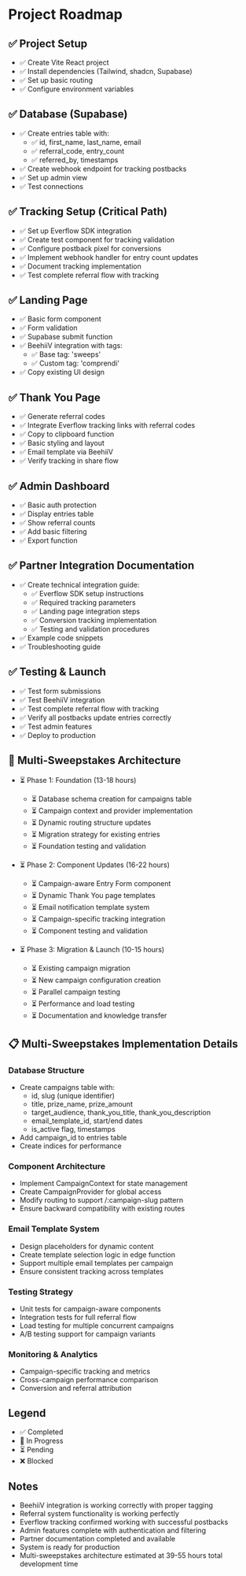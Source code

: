 
# Project Roadmap

## ✅ Project Setup
- ✅ Create Vite React project
- ✅ Install dependencies (Tailwind, shadcn, Supabase)
- ✅ Set up basic routing
- ✅ Configure environment variables

## ✅ Database (Supabase)
- ✅ Create entries table with:
  - ✅ id, first_name, last_name, email
  - ✅ referral_code, entry_count
  - ✅ referred_by, timestamps
- ✅ Create webhook endpoint for tracking postbacks
- ✅ Set up admin view
- ✅ Test connections

## ✅ Tracking Setup (Critical Path)
- ✅ Set up Everflow SDK integration
- ✅ Create test component for tracking validation
- ✅ Configure postback pixel for conversions
- ✅ Implement webhook handler for entry count updates
- ✅ Document tracking implementation
- ✅ Test complete referral flow with tracking

## ✅ Landing Page
- ✅ Basic form component
- ✅ Form validation
- ✅ Supabase submit function
- ✅ BeehiiV integration with tags:
  - ✅ Base tag: 'sweeps'
  - ✅ Custom tag: 'comprendi'
- ✅ Copy existing UI design

## ✅ Thank You Page
- ✅ Generate referral codes
- ✅ Integrate Everflow tracking links with referral codes
- ✅ Copy to clipboard function
- ✅ Basic styling and layout
- ✅ Email template via BeehiiV
- ✅ Verify tracking in share flow

## ✅ Admin Dashboard
- ✅ Basic auth protection
- ✅ Display entries table
- ✅ Show referral counts
- ✅ Add basic filtering
- ✅ Export function

## ✅ Partner Integration Documentation
- ✅ Create technical integration guide:
  - ✅ Everflow SDK setup instructions
  - ✅ Required tracking parameters
  - ✅ Landing page integration steps
  - ✅ Conversion tracking implementation
  - ✅ Testing and validation procedures
- ✅ Example code snippets
- ✅ Troubleshooting guide

## ✅ Testing & Launch
- ✅ Test form submissions
- ✅ Test BeehiiV integration
- ✅ Test complete referral flow with tracking
- ✅ Verify all postbacks update entries correctly
- ✅ Test admin features
- ✅ Deploy to production

## 🔄 Multi-Sweepstakes Architecture
- ⏳ Phase 1: Foundation (13-18 hours)
  - ⏳ Database schema creation for campaigns table
  - ⏳ Campaign context and provider implementation
  - ⏳ Dynamic routing structure updates
  - ⏳ Migration strategy for existing entries
  - ⏳ Foundation testing and validation

- ⏳ Phase 2: Component Updates (16-22 hours)
  - ⏳ Campaign-aware Entry Form component
  - ⏳ Dynamic Thank You page templates
  - ⏳ Email notification template system
  - ⏳ Campaign-specific tracking integration
  - ⏳ Component testing and validation

- ⏳ Phase 3: Migration & Launch (10-15 hours)
  - ⏳ Existing campaign migration
  - ⏳ New campaign configuration creation
  - ⏳ Parallel campaign testing
  - ⏳ Performance and load testing
  - ⏳ Documentation and knowledge transfer

## 📋 Multi-Sweepstakes Implementation Details

### Database Structure
- Create campaigns table with:
  - id, slug (unique identifier)
  - title, prize_name, prize_amount
  - target_audience, thank_you_title, thank_you_description
  - email_template_id, start/end dates
  - is_active flag, timestamps
- Add campaign_id to entries table
- Create indices for performance

### Component Architecture
- Implement CampaignContext for state management
- Create CampaignProvider for global access
- Modify routing to support /:campaign-slug pattern
- Ensure backward compatibility with existing routes

### Email Template System
- Design placeholders for dynamic content
- Create template selection logic in edge function
- Support multiple email templates per campaign
- Ensure consistent tracking across templates

### Testing Strategy
- Unit tests for campaign-aware components
- Integration tests for full referral flow
- Load testing for multiple concurrent campaigns
- A/B testing support for campaign variants

### Monitoring & Analytics
- Campaign-specific tracking and metrics
- Cross-campaign performance comparison
- Conversion and referral attribution

## Legend
- ✅ Completed
- 🔄 In Progress
- ⏳ Pending
- ❌ Blocked

## Notes
- BeehiiV integration is working correctly with proper tagging
- Referral system functionality is working perfectly
- Everflow tracking confirmed working with successful postbacks
- Admin features complete with authentication and filtering
- Partner documentation completed and available
- System is ready for production
- Multi-sweepstakes architecture estimated at 39-55 hours total development time

